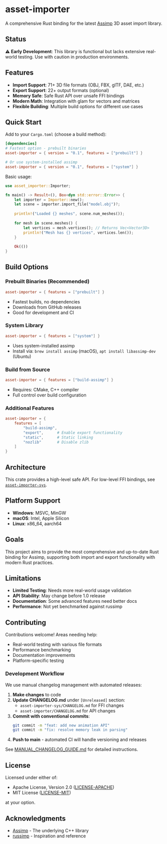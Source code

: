 # asset-importer

A comprehensive Rust binding for the latest [Assimp](https://github.com/assimp/assimp) 3D asset import library.

## Status

⚠️ **Early Development**: This library is functional but lacks extensive real-world testing. Use with caution in production environments.

## Features

- **Import Support**: 71+ 3D file formats (OBJ, FBX, glTF, DAE, etc.)
- **Export Support**: 22+ output formats (optional)
- **Memory Safe**: Safe Rust API over unsafe FFI bindings
- **Modern Math**: Integration with glam for vectors and matrices
- **Flexible Building**: Multiple build options for different use cases

## Quick Start

Add to your `Cargo.toml` (choose a build method):

```toml
[dependencies]
# Fastest option - prebuilt binaries
asset-importer = { version = "0.1", features = ["prebuilt"] }

# Or use system-installed assimp
asset-importer = { version = "0.1", features = ["system"] }
```

Basic usage:

```rust
use asset_importer::Importer;

fn main() -> Result<(), Box<dyn std::error::Error>> {
    let importer = Importer::new();
    let scene = importer.import_file("model.obj")?;
    
    println!("Loaded {} meshes", scene.num_meshes());
    
    for mesh in scene.meshes() {
        let vertices = mesh.vertices(); // Returns Vec<Vector3D>
        println!("Mesh has {} vertices", vertices.len());
    }
    
    Ok(())
}
```

## Build Options

### Prebuilt Binaries (Recommended)
```toml
asset-importer = { features = ["prebuilt"] }
```
- Fastest builds, no dependencies
- Downloads from GitHub releases
- Good for development and CI

### System Library
```toml
asset-importer = { features = ["system"] }
```
- Uses system-installed assimp
- Install via: `brew install assimp` (macOS), `apt install libassimp-dev` (Ubuntu)

### Build from Source
```toml
asset-importer = { features = ["build-assimp"] }
```
- Requires: CMake, C++ compiler
- Full control over build configuration

### Additional Features
```toml
asset-importer = { 
    features = [
        "build-assimp",
        "export",      # Enable export functionality
        "static",      # Static linking
        "nozlib"       # Disable zlib
    ] 
}
```

## Architecture

This crate provides a high-level safe API. For low-level FFI bindings, see [`asset-importer-sys`](asset-importer-sys/).

## Platform Support

- **Windows**: MSVC, MinGW
- **macOS**: Intel, Apple Silicon  
- **Linux**: x86_64, aarch64

## Goals

This project aims to provide the most comprehensive and up-to-date Rust binding for Assimp, supporting both import and export functionality with modern Rust practices.

## Limitations

- **Limited Testing**: Needs more real-world usage validation
- **API Stability**: May change before 1.0 release
- **Documentation**: Some advanced features need better docs
- **Performance**: Not yet benchmarked against russimp

## Contributing

Contributions welcome! Areas needing help:

- Real-world testing with various file formats
- Performance benchmarking
- Documentation improvements
- Platform-specific testing

### Development Workflow

We use manual changelog management with automated releases:

1. **Make changes** to code
2. **Update CHANGELOG.md** under `[Unreleased]` section:
   - `asset-importer-sys/CHANGELOG.md` for FFI changes
   - `asset-importer/CHANGELOG.md` for API changes
3. **Commit with conventional commits**:
   ```bash
   git commit -m "feat: add new animation API"
   git commit -m "fix: resolve memory leak in parsing"
   ```
4. **Push to main** - automated CI will handle versioning and releases

See [MANUAL_CHANGELOG_GUIDE.md](MANUAL_CHANGELOG_GUIDE.md) for detailed instructions.

## License

Licensed under either of:

- Apache License, Version 2.0 ([LICENSE-APACHE](LICENSE-APACHE))
- MIT License ([LICENSE-MIT](LICENSE-MIT))

at your option.

## Acknowledgments

- [Assimp](https://github.com/assimp/assimp) - The underlying C++ library
- [russimp](https://github.com/jkvargas/russimp) - Inspiration and reference
